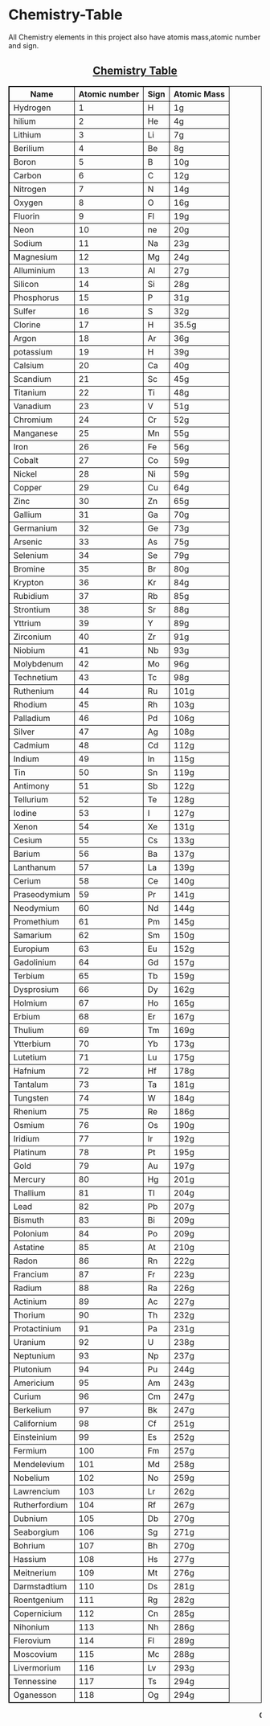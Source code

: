 # Chemistry-Table
All Chemistry elements in this project also have atomis mass,atomic number and sign.



<html>
<style>
table, th, td {
  border:1px solid black;
}</style>
<body>

<u><center><h2>Chemistry Table</h2></u>

<table style="width:100%">
<tr>
<th>Name</th>
<th>Atomic number</th>
<th>Sign</th>
<th>Atomic Mass</th>
</tr>
<tr>
<td>Hydrogen</td>
<td>1</td>
<td>H</td>
<td>1g</td>
</tr>
<tr>
<td>hilium</td>
<td>2</td>
<td>He</td>
<td>4g</td>
</tr>
<td>Lithium</td>
<td>3</td>
<td>Li</td>
<td>7g</td>
</tr>
<tr>
<td>Berilium</td>
<td>4</td>
<td>Be</td>
<td>8g</td>
</tr>
<tr>
<td>Boron</td>
<td>5</td>
<td>B</td>
<td>10g</td>
</tr>
<tr>
<td>Carbon</td>
<td>6</td>
<td>C</td>
<td>12g</td>
</tr>
<tr>
<td>Nitrogen</td>
<td>7</td>
<td>N</td>
<td>14g</td>
</tr>
<tr>
<td>Oxygen</td>
<td>8</td>
<td>O</td>
<td>16g</td>
</tr>
<tr>
<td>Fluorin</td>
<td>9</td>
<td>Fl</td>
<td>19g</td>
</tr>
<tr>
<td>Neon</td>
<td>10</td>
<td>ne</td>
<td>20g</td>
</tr>
<td>Sodium</td>
<td>11</td>
<td>Na</td>
<td>23g</td>
</tr>
<tr>
<td>Magnesium</td>
<td>12</td>
<td>Mg</td>
<td>24g</td>
</tr>
<tr>
<td>Alluminium</td>
<td>13</td>
<td>Al</td>
<td>27g</td>
</tr>
<tr>
<td>Silicon</td>
<td>14</td>
<td>Si</td>
<td>28g</td>
</tr>
<tr>
<td>Phosphorus</td>
<td>15</td>
<td>P</td>
<td>31g</td>
</tr>
<tr>
<td>Sulfer</td>
<td>16</td>
<td>S</td>
<td>32g</td>
</tr>
<tr>
<td>Clorine</td>
<td>17</td>
<td>H</td>
<td>35.5g</td>
</tr>
<tr>
<td>Argon</td>
<td>18</td>
<td>Ar</td>
<td>36g</td>
</tr>
<tr>
<td>potassium</td>
<td>19</td>
<td>H</td>
<td>39g</td>
</tr>
<tr>
<td>Calsium</td>
<td>20</td>
<td>Ca</td>
<td>40g</td>
</tr>
<tr>
<td>Scandium</td>
<td>21</td>
<td>Sc</td>
<td>45g</td>
</tr>
<tr>
<td>Titanium</td>
<td>22</td>
<td>Ti</td>
<td>48g</td>
</tr>
<tr>
<td>Vanadium</td>
<td>23</td>
<td>V</td>
<td>51g</td>
</tr>
<tr>
<td>Chromium</td>
<td>24</td>
<td>Cr</td>
<td>52g</td>
</tr>
<tr>
<td>Manganese</td>
<td>25</td>
<td>Mn</td>
<td>55g</td>
</tr>
<tr>
<td>Iron</td>
<td>26</td>
<td>Fe</td>
<td>56g</td>
</tr>
<tr>
<td>Cobalt</td>
<td>27</td>
<td>Co</td>
<td>59g</td>
</tr>
<tr>
<td>Nickel</td>
<td>28</td>
<td>Ni</td>
<td>59g</td>
</tr>
<tr>
<td>Copper</td>
<td>29</td>
<td>Cu</td>
<td>64g</td>
</tr>
<tr>
<td>Zinc</td>
<td>30</td>
<td>Zn</td>
<td>65g</td>
</tr>
<tr>
<td>Gallium</td>
<td>31</td>
<td>Ga</td>
<td>70g</td>
</tr>
<tr>
<td>Germanium</td>
<td>32</td>
<td>Ge</td>
<td>73g</td>
</tr>
<tr>
<td>Arsenic</td>
<td>33</td>
<td>As</td>
<td>75g</td>
</tr>
<tr>
<td>Selenium</td>
<td>34</td>
<td>Se</td>
<td>79g</td>
</tr>
<tr>
<td>Bromine</td>
<td>35</td>
<td>Br</td>
<td>80g</td>
</tr>
<tr>
<td>Krypton</td>
<td>36</td>
<td>Kr</td>
<td>84g</td>
</tr>
<tr>
<td>Rubidium</td>
<td>37</td>
<td>Rb</td>
<td>85g</td>
</tr>
<tr>
<td>Strontium</td>
<td>38</td>
<td>Sr</td>
<td>88g</td>
</tr>
<tr>
<td>Yttrium</td>
<td>39</td>
<td>Y</td>
<td>89g</td>
</tr>
<tr>
<td>Zirconium</td>
<td>40</td>
<td>Zr</td>
<td>91g</td>
</tr>
<tr>
<td>Niobium</td>
<td>41</td>
<td>Nb</td>
<td>93g</td>
</tr>
<tr>
<td>Molybdenum</td>
<td>42</td>
<td>Mo</td>
<td>96g</td>
</tr>
<tr>
<td>Technetium</td>
<td>43</td>
<td>Tc</td>
<td>98g</td>
</tr>
<tr>
<td>Ruthenium</td>
<td>44</td>
<td>Ru</td>
<td>101g</td>
</tr>
<tr>
<td>Rhodium</td>
<td>45</td>
<td>Rh</td>
<td>103g</td>
</tr>
<tr>
<td>Palladium</td>
<td>46</td>
<td>Pd</td>
<td>106g</td>
</tr>
<tr>
<td>Silver</td>
<td>47</td>
<td>Ag</td>
<td>108g</td>
</tr>
<tr>
<td>Cadmium</td>
<td>48</td>
<td>Cd</td>
<td>112g</td>
</tr>
<tr>
<td>Indium</td>
<td>49</td>
<td>In</td>
<td>115g</td>
</tr>
<tr>
<td>Tin</td>
<td>50</td>
<td>Sn</td>
<td>119g</td>
</tr>
<tr>
<td>Antimony</td>
<td>51</td>
<td>Sb</td>
<td>122g</td>
</tr>
<tr>
<td>Tellurium</td>
<td>52</td>
<td>Te</td>
<td>128g</td>
</tr>
<tr>
<td>Iodine</td>
<td>53</td>
<td>I</td>
<td>127g</td>
</tr>
<tr>
<td>Xenon</td>
<td>54</td>
<td>Xe</td>
<td>131g</td>
</tr>
<tr>
<td>Cesium</td>
<td>55</td>
<td>Cs</td>
<td>133g</td>
</tr>
<tr>
<td>Barium</td>
<td>56</td>
<td>Ba</td>
<td>137g</td>
</tr>
<tr>
<td>Lanthanum</td>
<td>57</td>
<td>La</td>
<td>139g</td>
</tr>
<tr>
<td>Cerium</td>
<td>58</td>
<td>Ce</td>
<td>140g</td>
</tr>
<tr>
<td>Praseodymium</td>
<td>59</td>
<td>Pr</td>
<td>141g</td>
</tr>
<tr>
<td>Neodymium</td>
<td>60</td>
<td>Nd</td>
<td>144g</td>
</tr>
<tr>
<td>Promethium</td>
<td>61</td>
<td>Pm</td>
<td>145g</td>
</tr>
<tr>
<td>Samarium</td>
<td>62</td>
<td>Sm</td>
<td>150g</td>
</tr>
<tr>
<td>Europium</td>
<td>63</td>
<td>Eu</td>
<td>152g</td>
</tr>
<tr>
<td>Gadolinium</td>
<td>64</td>
<td>Gd</td>
<td>157g</td>
</tr>
<tr>
<td>Terbium</td>
<td>65</td>
<td>Tb</td>
<td>159g</td>
</tr>
<tr>
<td>Dysprosium</td>
<td>66</td>
<td>Dy</td>
<td>162g</td>
</tr>
<tr>
<td>Holmium</td>
<td>67</td>
<td>Ho</td>
<td>165g</td>
</tr>
<tr>
<td>Erbium</td>
<td>68</td>
<td>Er</td>
<td>167g</td>
</tr>
<tr>
<td>Thulium</td>
<td>69</td>
<td>Tm</td>
<td>169g</td>
</tr>
<tr>
<td>Ytterbium</td>
<td>70</td>
<td>Yb</td>
<td>173g</td>
</tr>
<tr>
<td>Lutetium</td>
<td>71</td>
<td>Lu</td>
<td>175g</td>
</tr>
<tr>
<td>Hafnium</td>
<td>72</td>
<td>Hf</td>
<td>178g</td>
</tr>
<tr>
<td>Tantalum</td>
<td>73</td>
<td>Ta</td>
<td>181g</td>
</tr>
<tr>
<td>Tungsten</td>
<td>74</td>
<td>W</td>
<td>184g</td>
</tr>
<tr>
<td>Rhenium</td>
<td>75</td>
<td>Re</td>
<td>186g</td>
</tr>
<tr>
<td>Osmium</td>
<td>76</td>
<td>Os</td>
<td>190g</td>
</tr>
<tr>
<td>Iridium</td>
<td>77</td>
<td>Ir</td>
<td>192g</td>
</tr>
<tr>
<td>Platinum</td>
<td>78</td>
<td>Pt</td>
<td>195g</td>
</tr>
<tr>
<td>Gold</td>
<td>79</td>
<td>Au</td>
<td>197g</td>
</tr>
<tr>
<td>Mercury</td>
<td>80</td>
<td>Hg</td>
<td>201g</td>
</tr>
<tr>
<td>Thallium</td>
<td>81</td>
<td>Tl</td>
<td>204g</td>
</tr>
<tr>
<td>Lead</td>
<td>82</td>
<td>Pb</td>
<td>207g</td>
</tr>
<tr>
<td>Bismuth</td>
<td>83</td>
<td>Bi</td>
<td>209g</td>
</tr>
<tr>
<td>Polonium</td>
<td>84</td>
<td>Po</td>
<td>209g</td>
</tr>
<tr>
<td>Astatine</td>
<td>85</td>
<td>At</td>
<td>210g</td>
</tr>
<tr>
<td>Radon</td>
<td>86</td>
<td>Rn</td>
<td>222g</td>
</tr>
<tr>
<td>Francium</td>
<td>87</td>
<td>Fr</td>
<td>223g</td>
</tr>
<tr>
<td>Radium</td>
<td>88</td>
<td>Ra</td>
<td>226g</td>
</tr>
<tr>
<td>Actinium</td>
<td>89</td>
<td>Ac</td>
<td>227g</td>
</tr>
<tr>
<td>Thorium</td>
<td>90</td>
<td>Th</td>
<td>232g</td>
</tr>
<tr>
<td>Protactinium</td>
<td>91</td>
<td>Pa</td>
<td>231g</td>
</tr>
<tr>
<td>Uranium</td>
<td>92</td>
<td>U</td>
<td>238g</td>
</tr>
<tr>
<td>Neptunium</td>
<td>93</td>
<td>Np</td>
<td>237g</td>
</tr>
<tr>
<td>Plutonium</td>
<td>94</td>
<td>Pu</td>
<td>244g</td>
</tr>
<tr>
<td>Americium</td>
<td>95</td>
<td>Am</td>
<td>243g</td>
</tr>
<tr>
<td>Curium</td>
<td>96</td>
<td>Cm</td>
<td>247g</td>
</tr>
<tr>
<td>Berkelium</td>
<td>97</td>
<td>Bk</td>
<td>247g</td>
</tr>
<tr>
<td>Californium</td>
<td>98</td>
<td>Cf</td>
<td>251g</td>
</tr>
<tr>
<td>Einsteinium</td>
<td>99</td>
<td>Es</td>
<td>252g</td>
</tr>
<tr>
<td>Fermium</td>
<td>100</td>
<td>Fm</td>
<td>257g</td>
</tr>
<tr>
<td>Mendelevium</td>
<td>101</td>
<td>Md</td>
<td>258g</td>
</tr>
<tr>
<td>Nobelium</td>
<td>102</td>
<td>No</td>
<td>259g</td>
</tr>
<tr>
<td>Lawrencium</td>
<td>103</td>
<td>Lr</td>
<td>262g</td>
</tr>
<tr>
<td>Rutherfordium</td>
<td>104</td>
<td>Rf</td>
<td>267g</td>
</tr>
<tr>
<td>Dubnium</td>
<td>105</td>
<td>Db</td>
<td>270g</td>
</tr>
<tr>
<td>Seaborgium</td>
<td>106</td>
<td>Sg</td>
<td>271g</td>
</tr>
<tr>
<td>Bohrium</td>
<td>107</td>
<td>Bh</td>
<td>270g</td>
</tr>
<tr>
<td>Hassium</td>
<td>108</td>
<td>Hs</td>
<td>277g</td>
</tr>
<tr>
<td>Meitnerium</td>
<td>109</td>
<td>Mt</td>
<td>276g</td>
</tr>
<tr>
<td>Darmstadtium</td>
<td>110</td>
<td>Ds</td>
<td>281g</td>
</tr>
<tr>
<td>Roentgenium</td>
<td>111</td>
<td>Rg</td>
<td>282g</td>
</tr>
<tr>
<td>Copernicium</td>
<td>112</td>
<td>Cn</td>
<td>285g</td>
</tr>
<tr>
<td>Nihonium</td>
<td>113</td>
<td>Nh</td>
<td>286g</td>
</tr>
<tr>
<td>Flerovium</td>
<td>114</td>
<td>Fl</td>
<td>289g</td>
</tr>
<tr>
<td>Moscovium</td>
<td>115</td>
<td>Mc</td>
<td>288g</td>
</tr>
<tr>
<td>Livermorium</td>
<td>116</td>
<td>Lv</td>
<td>293g</td>
</tr>
<tr>
<td>Tennessine</td>
<td>117</td>
<td>Ts</td>
<td>294g</td>
</tr>
<tr>
<td>Oganesson</td>
<td>118</td>
<td>Og</td>
<td>294g</td>
</tr>
</table>
</body>
<b><marquee>Created by <b><u>Sourin Pramanick</b></u></marquee></b></body>
</html>